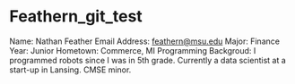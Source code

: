 # Feathern_git_test

Name: Nathan Feather
Email Address: feathern@msu.edu
Major: Finance
Year: Junior
Hometown: Commerce, MI
Programming Backgroud: I programmed robots since I was in 5th grade. Currently a data scientist at a start-up in Lansing. CMSE minor.
